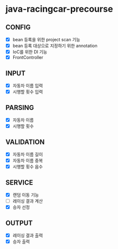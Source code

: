 # java-racingcar-precourse

## CONFIG
- [X] bean 등록을 위한 project scan 기능
- [X] bean 등록 대상으로 지정하기 위한 annotation
- [X] IoC를 위한 DI 기능
- [X] FrontController

## INPUT
- [X] 자동차 이름 입력
- [X] 시행할 횟수 입력

## PARSING
- [X] 자동차 이름
- [X] 시행할 횟수

## VALIDATION
- [X] 자동차 이름 길이
- [X] 자동차 이름 중복
- [X] 시행할 횟수 음수

## SERVICE
- [X] 랜덤 이동 기능
- [ ] 레이싱 결과 계산
- [X] 승자 선정

## OUTPUT
- [X] 레이싱 결과 출력
- [X] 승자 출력